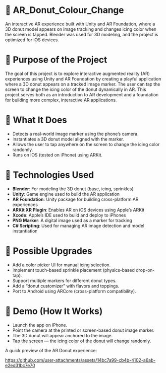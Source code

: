 # 🍩 AR_Donut_Colour_Change
An interactive AR experience built with Unity and AR Foundation, where a 3D donut model appears on image tracking and changes icing color when the screen is tapped. Blender was used for 3D modeling, and the project is optimized for iOS devices.

# 🍩 Purpose of the Project
The goal of this project is to explore interactive augmented reality (AR) experiences using Unity and AR Foundation by creating a playful application where a 3D donut appears on a tracked image marker. The user can tap the screen to change the icing color of the donut dynamically in AR. This project serves both as an introduction to AR development and a foundation for building more complex, interactive AR applications.

# 🍩 What It Does
- Detects a real-world image marker using the phone’s camera.
- Instantiates a 3D donut model aligned with the marker.
- Allows the user to tap anywhere on the screen to change the icing color randomly.
- Runs on iOS (tested on iPhone) using ARKit.

# 🍩 Technologies Used

- **Blender**: For modeling the 3D donut (base, icing, sprinkles)
- **Unity**: Game engine used to build the AR application
- **AR Foundation**: Unity package for building cross-platform AR experiences
- **ARKit XR Plugin**: Enables AR on iOS devices using Apple’s ARKit
- **Xcode**: Apple’s IDE used to build and deploy to iPhones
- **PNG Marker**: A digital image used as a marker for tracking
- **C# Scripting**: Used for managing AR image detection and model instantiation

# 🍩 Possible Upgrades
- Add a color picker UI for manual icing selection.
- Implement touch-based sprinkle placement (physics-based drop-on-tap).
- Support multiple markers for different donut types.
- Add a “donut customizer” with flavors and toppings.
- Port to Android using ARCore (cross-platform compatibility).

# 🎥 Demo (How It Works)
- Launch the app on iPhone.
- Point the camera at the printed or screen-based donut image marker.
- The 3D donut will appear anchored to the image.
- Tap the screen — the icing color of the donut will change randomly.

A quick preview of the AR Donut experience:

https://github.com/user-attachments/assets/14bc7a99-cb4b-4102-a6ab-e2ed31bc7e70
